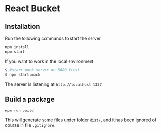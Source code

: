 # React Bucket

## Installation

Run the following commands to start the server

```sh
npm install
npm start
```

If you want to work in the local environment

```sh
$ #start mock server on 8080 first
$ npm start:mock
```

The server is listening at ```http://localhost:1337```

## Build a package

```sh
npm run build
```

This will generate some files under folder `dist/`, and it has been ignored of course
in file `.gitignore`.